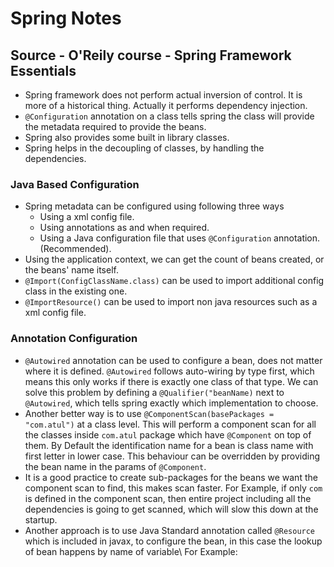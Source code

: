 # Spring Notes
## Source - O'Reily course - Spring Framework Essentials
+ Spring framework does not perform actual inversion of control. It is more of a historical thing. Actually it performs dependency injection.
+ `@Configuration` annotation on a class tells spring the class will provide the metadata required to provide the beans.
+ Spring also provides some built in library classes.
+ Spring helps in the decoupling of classes, by handling the dependencies.
### Java Based Configuration
+ Spring metadata can be configured using following three ways
    + Using a xml config file.
    + Using annotations as and when required.
    + Using a Java configuration file that uses `@Configuration` annotation. (Recommended).
+ Using the application context, we can get the count of beans created, or the beans' name itself.
+ `@Import(ConfigClassName.class)` can be used to import additional config class in the existing one.
+ `@ImportResource()` can be used to import non java resources such as a xml config file.

### Annotation Configuration
+ `@Autowired` annotation can be used to configure a bean, does not matter where it is defined.
`@Autowired` follows auto-wiring by type first, which means this only works if there is exactly one class of that type.
We can solve this problem by defining a `@Qualifier("beanName)` next to `@Autowired`, which tells spring exactly which implementation to choose.
+ Another better way is to use `@ComponentScan(basePackages = "com.atul")` at a class level. 
This will perform a component scan for all the classes inside `com.atul` package which have `@Component` on top of them. 
By Default the identification name for a bean is class name with first letter in lower case. 
This behaviour can be overridden by providing the bean name in the params of `@Component`.
+ It is a good practice to create sub-packages for the beans we want the component scan to find,
this makes scan faster.  For Example, if only `com` is defined in the component scan, then entire project including all the dependencies is going to get scanned,
which will slow this down at the startup.
+ Another approach is to use Java Standard annotation called `@Resource` which is included in javax,
to configure the bean, in this case the lookup of bean happens by name of variable\ 
For Example:

